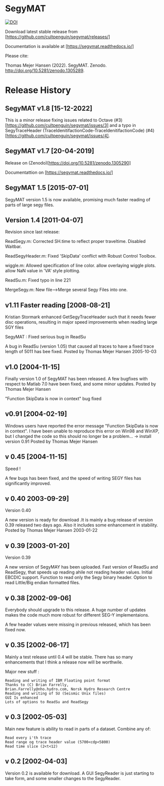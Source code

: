 # SegyMAT
[![DOI](https://zenodo.org/badge/DOI/10.5281/zenodo.7440687.svg)](https://doi.org/10.5281/zenodo.7440687)


Download latest stable release from [https://github.com/cultpenguin/segymat/releases/]

Documentation is available at [https://segymat.readthedocs.io/]

Please cite:

Thomas Mejer Hansen (2022). SegyMAT. Zenodo. http://doi.org/10.5281/zenodo.1305289. 


# Release History

## SegyMAT v1.8 [15-12-2022]
This is a minor release fixing issues related to Octave (#3)[https://github.com/cultpenguin/segymat/issues/3] and a typo in SegyTraceHeader (TraceIdenitifactionCode-TraceIdenitifactionCode) (#4)[https://github.com/cultpenguin/segymat/issues/4].

## SegyMAT v1.7 [20-04-2019]
Release on (Zenodo)[https://doi.org/10.5281/zenodo.1305290]

Documentattion on [https://segymat.readthedocs.io/]


## SegyMAT 1.5 [2015-07-01]
SegyMAT version 1.5 is now available, promising much faster reading of parts of large segy files.

## Version 1.4 [2011-04-07]
Revision since last release:

ReadSegy.m:
Corrected SH.time to reflect proper traveltime.
Disabled Waitbar.

ReadSegyHeader.m:
Fixed 'SkipData' conflict with Robust Control Toolbox.

wiggle.m:
Allowed specification of line color.
allow overlaying wiggle plots.
allow NaN value in 'VA' style plotting.

ReadSu.m:
Fixed typo in line 221

MergeSegy.m:
New file-->Merge several Segy Files into one.


## v1.11 Faster reading [2008-08-21]
Kristian Stormark enhanced GetSegyTraceHeader such that it needs fewer disc operations, resulting in major speed improvements when reading large SGY files

SegyMAT : Fixed serious bug in ReadSu

A bug in ReadSu (version 1.05) that caused all traces to have a fixed trace length of 5011 has bee fixed.
Posted by Thomas Mejer Hansen 2005-10-03 

## v1.0 [2004-11-15]
Finally version 1.0 of SegyMAT has been released. A few bugfixes with respect to Matlab 7.0 have been fixed, and some minor updates.
Posted by Thomas Mejer Hansen 

"Function SkipData is now in context" bug fixed

## v0.91 [2004-02-19]
Windows users have reported the error message "Function SkipData is now in context". I have been unable to reproduce this error on Win98 and WinXP, but I  changed the code so this should no longer be a problem... -> install version 0.91
Posted by Thomas Mejer Hansen 

## v 0.45 [2004-11-15]
Speed !

A few bugs has been fixed, and the speed of writing SEGY files has significantly improved.

 

## v 0.40 2003-09-29]
Version 0.40

A new version is ready for download .It is mainly a bug release of version 0.39 released two days ago.
Also it includes some enhancement in stability.
Posted by Thomas Mejer Hansen 2003-01-22 


## v 0.39 [2003-01-20]
Version 0.39

A new version of SegyMAY has been uploaded.
Fast version of ReadSu and ReadSegy, that speeds up reading ahile not reading header values.
Initial EBCDIC support.
Function to read only the Segy binary header.
Option to read Little/Big endian formatted files.

## v 0.38 [2002-09-06]
Everybody should upgrade to this release.
A huge number of updates makes the code much more robust for different SEG-Y implementaions.

A few header values were missing in previous released, which has been fixed now.


## v 0.35 [2002-06-17]
Mainly a test release until 0.4 will be stable.
There has so many enhancements that I think a release now will be worthwile.

Major new stuff :

    Reading and writing of IBM Floating point format
    Thanks to (C) Brian Farrelly,
    Brian.Farrelly@nho.hydro.com, Norsk Hydro Research Centre
    Reading and writing of SU (Seismic Unix files)
    GUI Is enhanced
    Lots of options to ReadSu and ReadSegy

## v 0.3 [2002-05-03]
Main new feature is ability to read in parts of a dataset. Combine any of:

    Read every i'th trace
    Read range og trace header value (5700<cdp<5800)
    Read time slice (2<t<12)


## v 0.2 [2002-04-03]
Version 0.2 is available for download.
A GUI SegyReader is just starting to take form, and some smaller changes to the SegyReader.
